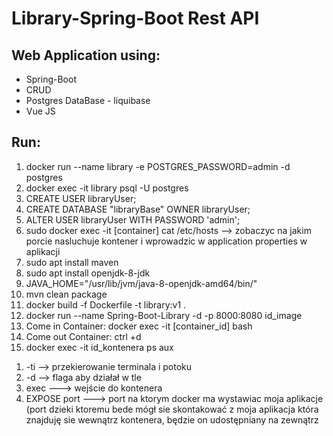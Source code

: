 # Library-Spring-Boot Rest API

## Web Application using:
<ul>
<li>Spring-Boot</li>
<li>CRUD</li>
<li>Postgres DataBase - liquibase</li>
<li>Vue JS</li>
</ul>

## Run:

<ol>
<li>docker run --name library -e POSTGRES_PASSWORD=admin -d postgres</li>
<li>docker exec -it library psql -U postgres</li>
<li>CREATE USER libraryUser;</li>
<li>CREATE DATABASE "libraryBase" OWNER libraryUser;</li>
<li>ALTER USER libraryUser WITH PASSWORD 'admin';</li>
<li>sudo docker exec -it [container] cat /etc/hosts --> zobaczyc na jakim porcie nasluchuje kontener i wprowadzic w application properties w aplikacji</li>
<li>sudo apt install maven</li>
<li>sudo apt install openjdk-8-jdk</li>
<li>JAVA_HOME="/usr/lib/jvm/java-8-openjdk-amd64/bin/"</li>
<li>mvn clean package</li>
<li>docker build -f Dockerfile -t library:v1 .</li>
<li>docker run --name Spring-Boot-Library -d -p 8000:8080 id_image</li>
<li>Come in Container: docker exec -it [container_id] bash</li>
<li>Come out Container: ctrl +d</li>
<li> docker exec -it id_kontenera ps aux</li>
</ol>

<ol>
<li>-ti  --> przekierowanie terminala i potoku </li>
<li>-d --> flaga aby działał w tle </li>
<li>exec ---> wejście do kontenera </li>
<li>EXPOSE port ---> port na ktorym docker ma wystawiac moja aplikacje (port dzieki ktoremu bede mógł sie 
  skontakować z moja aplikacja która znajduję sie wewnątrz kontenera, będzie on udostępniany na zewnątrz </li>
</ol>
